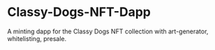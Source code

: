 # Classy-Dogs-NFT-Dapp
A minting dapp for the Classy Dogs NFT collection with art-generator, whitelisting, presale.
